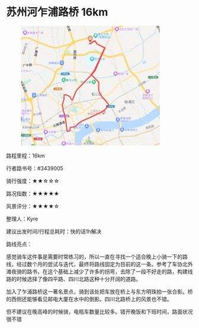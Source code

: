 # 苏州河乍浦路桥 16km

<figure><img src="../.gitbook/assets/苏州河乍浦路桥.png" alt="" width="375"><figcaption></figcaption></figure>

路程里程：16km

行者路书号：#3439005

骑行强度：★★☆☆☆

路况指数：★★★★★

风景评分：★★★★☆

整理人：Kyre

建议出发时间/行程总耗时：快的话1h解决

路线亮点：

感觉骑车这件事是需要时常练习的，所以一直在寻找一个适合晚上小骑一下的路线，经过数个月的尝试与迭代，最终将路线固定为目前的这一条。参考了车协北外滩夜骑的路书，在这个基础上减少了许多的拐弯，去除了一段不好走的路，构建线路的时候选择了像四平路、四川北路这种十分开阔的道路。

加入了乍浦路桥这一著名景点，骑到该处把车放在桥上与东方明珠拍一张合影。桥的西侧还能够看见邮电大厦在水中的倒影。四川北路桥上的风景也不错。

但不建议在晚高峰的时候骑，电瓶车数量比较多。错开晚饭和下班时间，路面状况很不错
